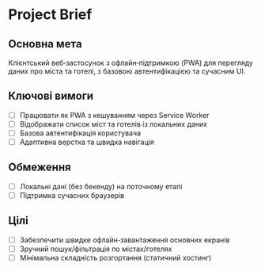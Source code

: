 # Project Brief

## Основна мета
Клієнтський веб‑застосунок з офлайн‑підтримкою (PWA) для перегляду даних про міста та готелі, з базовою автентифікацією та сучасним UI.

## Ключові вимоги
- [ ] Працювати як PWA з кешуванням через Service Worker
- [ ] Відображати список міст та готелів із локальних даних
- [ ] Базова автентифікація користувача
- [ ] Адаптивна верстка та швидка навігація

## Обмеження
- [ ] Локальні дані (без бекенду) на поточному етапі
- [ ] Підтримка сучасних браузерів

## Цілі
- [ ] Забезпечити швидке офлайн‑завантаження основних екранів
- [ ] Зручний пошук/фільтрація по містах/готелях
- [ ] Мінімальна складність розгортання (статичний хостинг)
